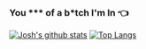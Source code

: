 ### You *** of a b*tch I'm In :point_left:

<!--
**joshuariveramnltech/joshuariveramnltech** is a ✨ _special_ ✨ repository because its `README.md` (this file) appears on your GitHub profile.

Here are some ideas to get you started:

- 🔭 I’m currently working on ...
- 🌱 I’m currently learning ...
- 👯 I’m looking to collaborate on ...
- 🤔 I’m looking for help with ...
- 💬 Ask me about ...
- 📫 How to reach me: ...
- 😄 Pronouns: ...
- ⚡ Fun fact: ...
-->
[![Josh's github stats](https://github-readme-stats.vercel.app/api?username=joshuariveramnltech&show_icons=true&theme=graywhite&count_private=true)](https://github.com/joshuariveramnltech)
[![Top Langs](https://github-readme-stats.vercel.app/api/top-langs/?username=joshuariveramnltech&show_icons=true&theme=graywhite)](https://github.com/joshuariveramnltech)
